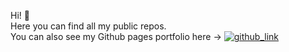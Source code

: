 Hi! 👋       
Here you can find all my public repos.   
You can also see my Github pages portfolio here &rarr; [![github_link](https://img.shields.io/badge/-Github-blueviolet?logo=github&logoColor=white&https://johmakinen.github.io)](https://johmakinen.github.io)

<!-- 
# Data science portfolio by Johannes Mäkinen



[![Linkedin: johmakinen](https://img.shields.io/badge/-Johannes%20Mäkinen-blue?style=flat-square&logo=Linkedin&logoColor=white&link=https://www.linkedin.com/in/johmakinen/)](https://www.linkedin.com/in/johmakinen/)

This portfolio is a compilation of projects and notebooks which I have created for data analysis or exploration of machine learning algorithms.

## Stand-alone projects.

### Portfolio Optimization [![github_link](https://img.shields.io/badge/-Github-blueviolet?style=flat-square&logo=github&logoColor=white&link=https://github.com/johmakinen/Portfolio-Optimization)](https://github.com/johmakinen/Portfolio-Optimization)[![github_link](https://img.shields.io/badge/-GoogleCloud-blue?style=flat-square&logo=googlecloud&logoColor=white&link=https://portfolio-optimization-mhsj544yua-lz.a.run.app)](https://portfolio-optimization-mhsj544yua-lz.a.run.app)

The purpose of this project was to create a simple interactive tool to optimize the asset allocation of a stock portfolio. I wanted to do an automatic data retrieval from Yahoo Finance and optimize the asset portfolio using my knowledge of portfolio optimization and investment science. [Markowitz model](https://en.wikipedia.org/wiki/Markowitz_model) was used for the implementation. Most of the difficulties came from learning frontend development (Flask, JS, HTML) from scratch and from using Google Cloud Platform (GCP). The UI of the tool is quite barebones as I was more interested in implementing the method rather than spending time on the UX.

### Course search tool for my university [![github_link](https://img.shields.io/badge/-Github-blueviolet?style=flat-square&logo=github&logoColor=white&link=https://github.com/johmakinen/University-course-search-tool)](https://github.com/johmakinen/University-course-search-tool)


At the time of creation, you could not search courses for only certain periods. You could only search for courses that overlap the period you were searching; e.g. the problem was: "I want to see courses only in period 1, not courses that are in period 1 AND 1-2". This annoyed me and made my life much harder when trying to plan my courses ahead of time. Thus, I created a better way to search for courses at my university. The tool doesn't work for *you* as the university didn't allow me to publish the course data, but you can see the pipelines that I've created.


## Separate notebooks for smaller projects.

### Regression

#### Finnish house & apartment prices EDA and prediction [![github_link](https://img.shields.io/badge/-Github-blueviolet?style=flat-square&logo=github&logoColor=white&link=https://github.com/johmakinen/Various_projects/blob/main/Notebooks/House_prices.ipynb)](https://github.com/johmakinen/Various_projects/blob/main/Notebooks/House_prices.ipynb)[![github_link](https://img.shields.io/badge/-nbviewer-white?style=flat-square&logo=jupyter&logoColor=orange&link=https://nbviewer.org/github/johmakinen/Various_projects/blob/main/Notebooks/House_prices.ipynb)](https://nbviewer.org/github/johmakinen/Various_projects/blob/main/Notebooks/House_prices.ipynb)

The purpose of this analysis is to look at real data from the capital area of Finland regarding multiple types of houses and apartments. We got the data using our self-built data scraper for Finnish house listings ([see here](https://github.com/johmakinen/Various_projects/blob/main/Notebooks/house_scraper.ipynb)). Then we performed Exploratory Data Analysis to see what insights we could get from the data. Afterwards, we implemented several models to predict the price of a house using given features like size, the year it was built and the area which it is within the Helsinki metropolitan area.
Our models performed quite well, most notably the two-model approach, where we fit two models: one for low priced houses and one for the rest. The explained variance for each of the models was almost 90%.
This analysis and these models could be used to make an informed decision on giving suggestion prices for people who are selling their houses.
This could also be used by potential house buyers to see if the house they are looking at has the features to match the price, or if the seller trying to overprice the listing.

#### Hotel booking demand prediction [![github_link](https://img.shields.io/badge/-Github-blueviolet?style=flat-square&logo=github&logoColor=white&link=https://github.com/johmakinen/Various_projects/blob/main/Notebooks/Hotel_bookings.ipynb)](https://github.com/johmakinen/Various_projects/blob/main/Notebooks/Hotel_bookings.ipynb)[![github_link](https://img.shields.io/badge/-nbviewer-white?style=flat-square&logo=jupyter&logoColor=orange&link=https://nbviewer.org/github/johmakinen/Various_projects/blob/main/Notebooks/Hotel_bookings.ipynb)](https://nbviewer.org/github/johmakinen/Various_projects/blob/main/Notebooks/Hotel_bookings.ipynb)

Demand prediction is an important part of revenue management. It is used to inform decision-makers about the resource demand and help them optimize revenue. At the time of writing this, I'm working as an Analyst for a large Healthcare company, in the Revenue Management team, so this analysis was quite related to my work. As I can't publish any sensitive data, I decided to get another dataset with hotel bookings. The main idea of the analysis is to implement a method of predicting the final reservation count on the date of arrival, using the booking curves as the features. As the reservations are usually done beforehand, the decision-makers always have the current Reservations On Hand (ROH). These ROHs are the time series that create the booking curves until the arrival date.   
The model implemented in this analysis is XGBoost, which takes 180 features and outputs the final reservation count. After optimizing the hyperparameters, the model performs quite well. It can predict the next week's daily reservation counts with a MAPE of 8%, and MAE of 5 reservations. Using this demand prediction, the hotel managers could optimize their resource allocation, such as room cleaning staff or reception hours for each day, saving money and increasing profits.

### Classification

#### Predict churning customers [![github_link](https://img.shields.io/badge/-Github-blueviolet?style=flat-square&logo=github&logoColor=white&link=https://github.com/johmakinen/Various_projects/blob/main/Notebooks/Credit_card_churn.ipynb)](https://github.com/johmakinen/Various_projects/blob/main/Notebooks/Credit_card_churn.ipynb)[![github_link](https://img.shields.io/badge/-nbviewer-white?style=flat-square&logo=jupyter&logoColor=orange&link=https://nbviewer.org/github/johmakinen/Various_projects/blob/main/Notebooks/Credit_card_churn.ipynb)](https://nbviewer.org/github/johmakinen/Various_projects/blob/main/Notebooks/Credit_card_churn.ipynb)

In this analysis, I explored a [dataset](https://www.kaggle.com/sakshigoyal7/credit-card-customers) of credit card customers and then created a Gradient Boosting Classifier to predict whether a customer would be churning out. This is an important task for many businesses because you can directly improve profits if you can improve customer retention. Using my model, we could target the customers that are predicted to churn out, and give them more benefits or target them with lucrative campaigns so that they would not drop out. The implemented model has high accuracy (both Precision & Recall > 90%), but is also simple enough to be understood easily. Upsampling was used to tackle the problem of highly imbalanced data.


### Miscellaneous

#### House price data scraper [![github_link](https://img.shields.io/badge/-Github-blueviolet?style=flat-square&logo=github&logoColor=white&link=https://github.com/johmakinen/Various_projects/blob/main/Notebooks/house_scraper.ipynb)](https://github.com/johmakinen/Various_projects/blob/main/Notebooks/house_scraper.ipynb)[![github_link](https://img.shields.io/badge/-nbviewer-white?style=flat-square&logo=jupyter&logoColor=orange&link=https://nbviewer.org/github/johmakinen/Various_projects/blob/main/Notebooks/house_scraper.ipynb)](https://nbviewer.org/github/johmakinen/Various_projects/blob/main/Notebooks/house_scraper.ipynb)

I was not content with the data on house prices available in Finland, and thus I created a web scraper that could extract the prices of houses and apartments in any city of Finland. The scraper uses Selenium for the scraping and is implemented with an Object-Oriented Programming style. The data is then stored in an SQLite database for later use. SQLite was great for data storage in this case, as it was easy to implement but the framework was also flexible enough for concurrent use and updating. The scraper is implemented in a notebook and not in a separate .py-file, as it is simpler to follow the implementation. The hardest part of this project was the inconsistency of the data. You could have wildly different house listing information for each house, so I had to come up with error handling. This was particularly important as I didn't want to waste time losing thousands of observations due to an error.

#### Multiple Correspondence Analysis on sleeping pads (MCA) [![github_link](https://img.shields.io/badge/-Github-blueviolet?style=flat-square&logo=github&logoColor=white&link=https://github.com/johmakinen/MCA-on-sleeping-pads/blob/main/MCA_report.pdf)](https://github.com/johmakinen/MCA-on-sleeping-pads/blob/main/MCA_report.pdf)

I was in search of a new sleeping pad for my hiking trips. As a quite perfectionist, I usually want to analyse all the things that I'm about to buy, so that I'm not let down, waste money on subpar equipment or otherwise feel bad about my purchase later. Therefore, I analysed some common sleeping pads and figured out what kind of a pad would be a good buy. To do this, I preprocessed the data and applied [MCA](https://en.wikipedia.org/wiki/Multiple_correspondence_analysis) to get insights into the underlying structure of the data.

#### Optimal flight with a glider [![github_link](https://img.shields.io/badge/-Github-blueviolet?style=flat-square&logo=github&logoColor=white&link=https://github.com/johmakinen/Optimal-flight-with-a-glider/blob/main/Glider_project_pdf_full.pdf)](https://github.com/johmakinen/Optimal-flight-with-a-glider/blob/main/Glider_project_pdf_full.pdf)

This was a quite large school-related project, where we optimized the flight path (control policy) of a hang glider in different situations. The objective was to maximize the length of the glide in the direction of the x-axis. The project utilized dynamic optimization (control theory) and simulation using Matlab. [Direct collocation](https://en.wikipedia.org/wiki/Trajectory_optimization#Direct_collocation) and [Sequential quadratic programming](https://en.wikipedia.org/wiki/Sequential_quadratic_programming) were used to make the method more efficient.

### Clustering

### Natural language processing

### Neural networks -->
